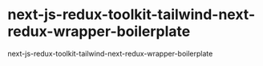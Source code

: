 # next-js-redux-toolkit-tailwind-next-redux-wrapper-boilerplate
next-js-redux-toolkit-tailwind-next-redux-wrapper-boilerplate
